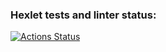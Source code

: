 ### Hexlet tests and linter status:
[![Actions Status](https://github.com/shidemere/fullstack-javascript-project-44/actions/workflows/hexlet-check.yml/badge.svg)](https://github.com/shidemere/fullstack-javascript-project-44/actions)